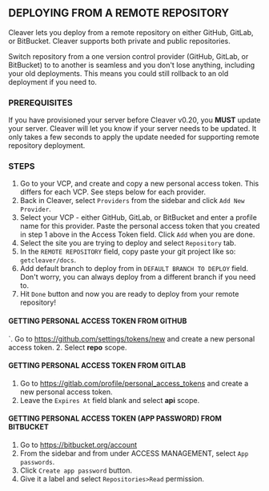 
## DEPLOYING FROM A REMOTE REPOSITORY

Cleaver lets you deploy from a remote repository on either GitHub, GitLab, or BitBucket. Cleaver supports both private and public repositories.

Switch repository from a one version control provider (GitHub, GitLab, or BitBucket) to to another is seamless and you don't lose anything, including your old deployments. This means you could still rollback to an old deployment if you need to.

### PREREQUISITES

If you have provisioned your server before Cleaver v0.20, you **MUST** update your server. Cleaver will let you know if your server needs to be updated. It only takes a few seconds to apply the update needed for supporting remote repository deployment.

### STEPS
1. Go to your VCP, and create and copy a new personal access token. This differs for each VCP. See steps below for each provider.
2. Back in Cleaver, select `Providers` from the sidebar and click `Add New Provider`.
3. Select your VCP - either GitHub, GitLab, or BitBucket and enter a profile name for this provider. Paste the personal access token that you created in step 1 above in the Access Token field. Click `Add` when you are done.
4. Select the site you are trying to deploy and select `Repository` tab.
5. In the `REMOTE REPOSITORY` field, copy paste your git project like so: `getcleaver/docs`.
6. Add default branch to deploy from in `DEFAULT BRANCH TO DEPLOY` field. Don't worry, you can always deploy from a different branch if you need to.
7. Hit `Done` button and now you are ready to deploy from your remote repository!

#### GETTING PERSONAL ACCESS TOKEN FROM GITHUB
`. Go to https://github.com/settings/tokens/new and create a new personal access token.
2. Select **repo** scope.

#### GETTING PERSONAL ACCESS TOKEN FROM GITLAB
1. Go to https://gitlab.com/profile/personal_access_tokens and create a new personal access token.
2. Leave the `Expires At` field blank and select **api** scope.

#### GETTING PERSONAL ACCESS TOKEN (APP PASSWORD) FROM BITBUCKET
1. Go to https://bitbucket.org/account
2. From the sidebar and from under ACCESS MANAGEMENT, select `App passwords`.
3. Click `Create app password` button.
4. Give it a label and select `Repositories>Read` permission.
